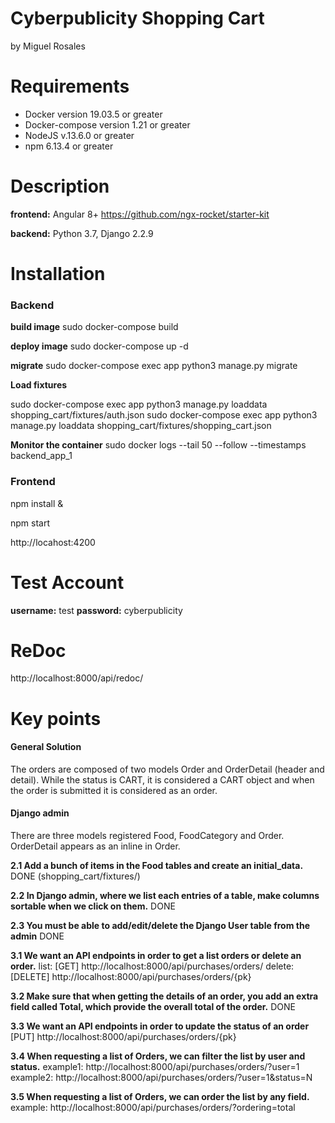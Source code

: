# Cyberpublicity Shopping Cart
by Miguel Rosales

# Requirements
  - Docker version 19.03.5 or greater
  - Docker-compose version 1.21 or greater
  - NodeJS v.13.6.0  or greater
  - npm 6.13.4 or greater

# Description
**frontend:**
Angular 8+
https://github.com/ngx-rocket/starter-kit

**backend:**
Python 3.7, Django 2.2.9

# Installation
### Backend

**build image**
sudo docker-compose build

**deploy image**
sudo docker-compose up -d

**migrate**
sudo docker-compose exec app python3 manage.py migrate

**Load fixtures**

sudo docker-compose exec app python3 manage.py loaddata shopping_cart/fixtures/auth.json
sudo docker-compose exec app python3 manage.py loaddata shopping_cart/fixtures/shopping_cart.json

**Monitor the container**
sudo docker logs --tail 50 --follow --timestamps backend_app_1

### Frontend
npm install &

npm start

http://locahost:4200


# Test Account
**username:** test
**password:** cyberpublicity

# ReDoc
http://localhost:8000/api/redoc/

# Key points
#### General Solution
The orders are composed of two models Order and OrderDetail (header and detail). While the status is CART, it is considered a CART object and when the order is submitted it is considered as an order.

#### Django admin
There are three models registered Food, FoodCategory and Order. OrderDetail appears as an inline in Order.


**2.1 Add a bunch of items in the Food tables and create an initial_data.**
DONE (shopping_cart/fixtures/)

**2.2 In Django admin, where we list each entries of a table, make columns sortable when we click on them.**
DONE

**2.3 You must be able to add/edit/delete the Django User table from the admin**
DONE

**3.1 We want an API endpoints in order to get a list orders or delete an order.**
list: [GET] http://localhost:8000/api/purchases/orders/
delete: [DELETE] http://localhost:8000/api/purchases/orders/{pk}

**3.2 Make sure that when getting the details of an order, you add an extra field called Total,
which provide the overall total of the order.**
DONE

**3.3 We want an API endpoints in order to update the status of an order**
[PUT] http://localhost:8000/api/purchases/orders/{pk}

**3.4 When requesting a list of Orders, we can filter the list by user and status.**
example1: http://localhost:8000/api/purchases/orders/?user=1
example2: http://localhost:8000/api/purchases/orders/?user=1&status=N

**3.5 When requesting a list of Orders, we can order the list by any field.**
example: http://localhost:8000/api/purchases/orders/?ordering=total

